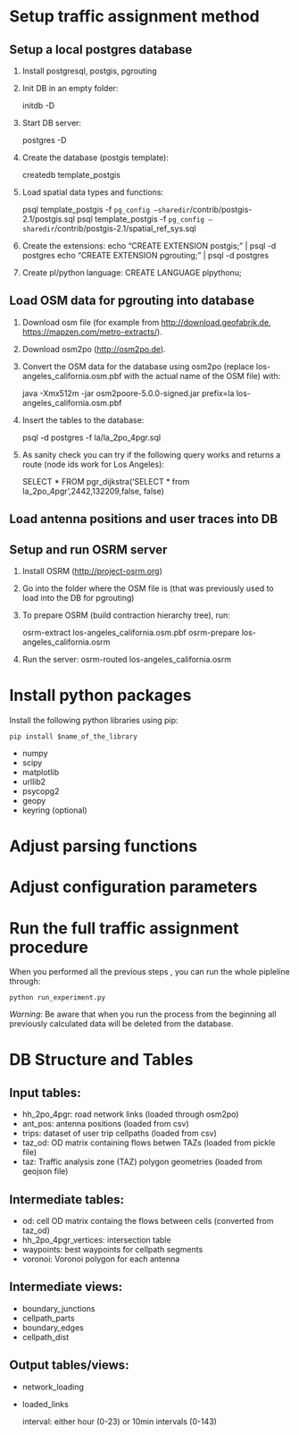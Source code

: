 # Setup traffic assignment method

## Setup a local postgres database

1. Install postgresql, postgis, pgrouting
2. Init DB in an empty folder:

	initdb -D <path for DB storage>

3. Start DB server:

	postgres -D <path for DB storage>

4. Create the database (postgis template):

	createdb template_postgis

5. Load spatial data types and functions:

	psql template_postgis -f `pg_config —sharedir`/contrib/postgis-2.1/postgis.sql
	psql template_postgis -f `pg_config —sharedir`/contrib/postgis-2.1/spatial_ref_sys.sql

6. Create the extensions:
	echo “CREATE EXTENSION postgis;” | psql -d postgres
	echo “CREATE EXTENSION pgrouting;” | psql -d postgres
	
7. Create pl/python language:
	CREATE LANGUAGE plpythonu;

## Load OSM data for pgrouting into database

1. Download osm file (for example from http://download.geofabrik.de, https://mapzen.com/metro-extracts/).
2. Download osm2po (http://osm2po.de).
3. Convert the OSM data for the database using osm2po (replace los-angeles_california.osm.pbf with the actual name of the OSM file) with:

	java -Xmx512m -jar osm2poore-5.0.0-signed.jar prefix=la los-angeles_california.osm.pbf

4. Insert the tables to the database:

	psql -d postgres -f la/la_2po_4pgr.sql 

5. As sanity check you can try if the following query works and returns a route (node ids work for Los Angeles):

	SELECT * FROM pgr_dijkstra(‘SELECT * from la_2po_4pgr’,2442,132209,false, false)

## Load antenna positions and user traces into DB


## Setup and run OSRM server

1. Install OSRM (http://project-osrm.org)
2. Go into the folder where the OSM file is (that was previously used to load into the DB for pgrouting)
3. To prepare OSRM (build contraction hierarchy tree), run:

	osrm-extract los-angeles_california.osm.pbf
	osrm-prepare los-angeles_california.osrm

4. Run the server:
	osrm-routed los-angeles_california.osrm
	
# Install python packages

Install the following python libraries using pip:

	pip install $name_of_the_library
	
* numpy
* scipy
* matplotlib
* urllib2
* psycopg2
* geopy
* keyring (optional)
	
# Adjust parsing functions 

# Adjust configuration parameters
	
# Run the full traffic assignment procedure
	
When you performed all the previous steps , you can run the whole pipleline through:

	python run_experiment.py
	
*Warning*: Be aware that when you run the process from the beginning all previously calculated data will be deleted from the database.
	
# DB Structure and Tables

## Input tables:
* hh_2po_4pgr: road network links (loaded through osm2po)
* ant_pos: antenna positions (loaded from csv)
* trips: dataset of user trip cellpaths (loaded from csv)
* taz_od: OD matrix containing flows betwen TAZs (loaded from pickle file)
* taz: Traffic analysis zone (TAZ) polygon geometries (loaded from geojson file)

## Intermediate tables:
* od: cell OD matrix containg the flows between cells (converted from taz_od)
* hh_2po_4pgr_vertices: intersection table
* waypoints: best waypoints for cellpath segments
* voronoi: Voronoi polygon for each antenna

## Intermediate views:
* boundary_junctions
* cellpath_parts
* boundary_edges
* cellpath_dist

## Output tables/views:
* network_loading
* loaded_links

	interval: either hour (0-23) or 10min intervals (0-143)


